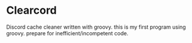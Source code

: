 # Clearcord
Discord cache cleaner written with groovy.
this is my first program using groovy. prepare for inefficient/incompetent code.
